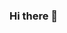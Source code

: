 ### Hi there 👋

<!--
**umarbilalkhan/umarbilalkhan** is a ✨ _special_ ✨ repository because its `README.md` (this file) appears on your GitHub profile.
<img src="https://github.com/bilaltariq360/bilaltariq360/blob/main/giphy.gif">

Here are some ideas to get you started:

- 🔭 I’m currently working on ...
- 🌱 I’m currently learning ...
- 👯 I’m looking to collaborate on ...
- 🤔 I’m looking for help with ...
- 💬 Ask me about ...
- 📫 How to reach me: ...
- 😄 Pronouns: ...
- ⚡ Fun fact: ...
-->
